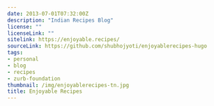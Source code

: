 ```yaml
---
date: 2013-07-01T07:32:00Z
description: "Indian Recipes Blog"
license: ""
licenseLink: ""
sitelink: https://enjoyable.recipes/
sourceLink: https://github.com/shubhojyoti/enjoyablerecipes-hugo
tags:
- personal
- blog
- recipes
- zurb-foundation
thumbnail: /img/enjoyablerecipes-tn.jpg
title: Enjoyable Recipes
---
```



